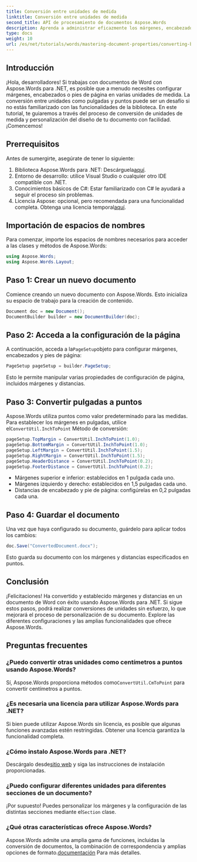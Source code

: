 ```yaml
---
title: Conversión entre unidades de medida
linktitle: Conversión entre unidades de medida
second_title: API de procesamiento de documentos Aspose.Words
description: Aprenda a administrar eficazmente los márgenes, encabezados y pies de página en documentos de Word con Aspose.Words para .NET. Esta guía detallada le muestra cómo convertir unidades de medida.
type: docs
weight: 10
url: /es/net/tutorials/words/mastering-document-properties/converting-between-measurement-units/
---
```

## Introducción

¡Hola, desarrolladores! Si trabajas con documentos de Word con Aspose.Words para .NET, es posible que a menudo necesites configurar márgenes, encabezados o pies de página en varias unidades de medida. La conversión entre unidades como pulgadas y puntos puede ser un desafío si no estás familiarizado con las funcionalidades de la biblioteca. En este tutorial, te guiaremos a través del proceso de conversión de unidades de medida y personalización del diseño de tu documento con facilidad. ¡Comencemos!

## Prerrequisitos

Antes de sumergirte, asegúrate de tener lo siguiente:

1.  Biblioteca Aspose.Words para .NET: Descárguela[aquí](https://releases.aspose.com/words/net/).
2. Entorno de desarrollo: utilice Visual Studio o cualquier otro IDE compatible con .NET.
3. Conocimientos básicos de C#: Estar familiarizado con C# le ayudará a seguir el proceso sin problemas.
4.  Licencia Aspose: opcional, pero recomendada para una funcionalidad completa. Obtenga una licencia temporal[aquí](https://purchase.aspose.com/temporary-license/).

## Importación de espacios de nombres

Para comenzar, importe los espacios de nombres necesarios para acceder a las clases y métodos de Aspose.Words:

```csharp
using Aspose.Words;
using Aspose.Words.Layout;
```

## Paso 1: Crear un nuevo documento

Comience creando un nuevo documento con Aspose.Words. Esto inicializa su espacio de trabajo para la creación de contenido.

```csharp
Document doc = new Document();
DocumentBuilder builder = new DocumentBuilder(doc);
```

## Paso 2: Acceda a la configuración de la página

 A continuación, acceda a la`PageSetup`objeto para configurar márgenes, encabezados y pies de página:

```csharp
PageSetup pageSetup = builder.PageSetup;
```

Esto le permite manipular varias propiedades de configuración de página, incluidos márgenes y distancias.

## Paso 3: Convertir pulgadas a puntos

 Aspose.Words utiliza puntos como valor predeterminado para las medidas. Para establecer los márgenes en pulgadas, utilice el`ConvertUtil.InchToPoint` Método de conversión:

```csharp
pageSetup.TopMargin = ConvertUtil.InchToPoint(1.0);
pageSetup.BottomMargin = ConvertUtil.InchToPoint(1.0);
pageSetup.LeftMargin = ConvertUtil.InchToPoint(1.5);
pageSetup.RightMargin = ConvertUtil.InchToPoint(1.5);
pageSetup.HeaderDistance = ConvertUtil.InchToPoint(0.2);
pageSetup.FooterDistance = ConvertUtil.InchToPoint(0.2);
```

- Márgenes superior e inferior: establecidos en 1 pulgada cada uno.
- Márgenes izquierdo y derecho: establecidos en 1,5 pulgadas cada uno.
- Distancias de encabezado y pie de página: configúrelas en 0,2 pulgadas cada una.

## Paso 4: Guardar el documento

Una vez que haya configurado su documento, guárdelo para aplicar todos los cambios:

```csharp
doc.Save("ConvertedDocument.docx");
```

Esto guarda su documento con los márgenes y distancias especificados en puntos.

## Conclusión

¡Felicitaciones! Ha convertido y establecido márgenes y distancias en un documento de Word con éxito usando Aspose.Words para .NET. Si sigue estos pasos, podrá realizar conversiones de unidades sin esfuerzo, lo que mejorará el proceso de personalización de su documento. Explore las diferentes configuraciones y las amplias funcionalidades que ofrece Aspose.Words.

## Preguntas frecuentes

### ¿Puedo convertir otras unidades como centímetros a puntos usando Aspose.Words?
 Sí, Aspose.Words proporciona métodos como`ConvertUtil.CmToPoint` para convertir centímetros a puntos.

### ¿Es necesaria una licencia para utilizar Aspose.Words para .NET?
Si bien puede utilizar Aspose.Words sin licencia, es posible que algunas funciones avanzadas estén restringidas. Obtener una licencia garantiza la funcionalidad completa.

### ¿Cómo instalo Aspose.Words para .NET?
 Descárgalo desde[sitio web](https://releases.aspose.com/words/net/) y siga las instrucciones de instalación proporcionadas.

### ¿Puedo configurar diferentes unidades para diferentes secciones de un documento?
 ¡Por supuesto! Puedes personalizar los márgenes y la configuración de las distintas secciones mediante el`Section` clase.

### ¿Qué otras características ofrece Aspose.Words?
 Aspose.Words admite una amplia gama de funciones, incluidas la conversión de documentos, la combinación de correspondencia y amplias opciones de formato.[documentación](https://reference.aspose.com/words/net/) Para más detalles.
